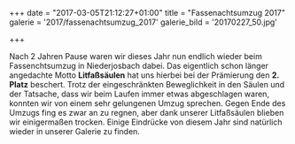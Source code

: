 +++
date = "2017-03-05T21:12:27+01:00"
title = "Fassenachtsumzug 2017"
galerie = '2017/fassenachtsumzug_2017'
galerie_bild = '20170227_50.jpg'

+++

Nach 2 Jahren Pause waren wir dieses Jahr nun endlich wieder beim Fassenchtsumzug in Niederjosbach dabei. Das eigentlich schon länger angedachte Motto **Litfaßsäulen** hat uns hierbei bei der Prämierung den **2. Platz** beschert. Trotz der eingeschränkten Beweglichkeit in den Säulen und der Tatsache, dass wir beim Laufen immer etwas abgeschlagen waren, konnten wir von einem sehr gelungenen Umzug sprechen. Gegen Ende des Umzugs fing es zwar an zu regnen, aber dank unserer Litfaßsäulen blieben wir einigermaßen trocken. Einige Eindrücke von diesem Jahr sind natürlich wieder in unserer Galerie zu finden.